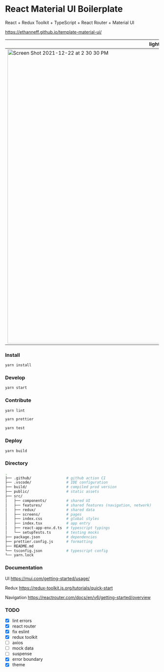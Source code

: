 # React Material UI Boilerplate

React + Redux Toolkit + TypeScript + React Router + Material UI

https://ethanneff.github.io/template-material-ui/

light|dark
---|---
<img width="963" alt="Screen Shot 2021-12-22 at 2 30 30 PM" src="https://user-images.githubusercontent.com/2933593/147157541-d79b2715-15f1-4aaf-a536-ae8745bf9496.png">|<img width="960" alt="Screen Shot 2021-12-22 at 2 30 36 PM" src="https://user-images.githubusercontent.com/2933593/147157538-36390bfd-caf2-4029-add7-60d34912b92e.png">

### Install

```sh
yarn install
```

### Develop

```sh
yarn start
```

### Contribute

```sh
yarn lint
```

```sh
yarn prettier
```

```sh
yarn test
```

### Deploy

```sh
yarn build
```

### Directory

```sh
.
├── .github/                # github action CI
├── .vscode/                # IDE configuration
├── build/                  # compiled prod version
├── public/                 # static assets
├── src/
│   ├── components/         # shared UI
│   ├── features/           # shared features (navigation, network)
│   ├── redux/              # shared data
│   ├── screens/            # pages
│   ├── index.css           # global styles
│   ├── index.tsx           # app entry
│   ├── react-app-env.d.ts  # typescript typings
│   └── setupTests.ts       # testing mocks
├── package.json            # dependencies
├── prettier.config.js      # formatting
├── README.md
└── tsconfig.json           # typescript config
└── yarn.lock
```

### Documentation

UI https://mui.com/getting-started/usage/

Redux https://redux-toolkit.js.org/tutorials/quick-start

Navigation https://reactrouter.com/docs/en/v6/getting-started/overview

### TODO

- [x] lint errors
- [x] react router
- [x] fix eslint
- [x] redux toolkit
- [ ] axios
- [ ] mock data
- [ ] suspense
- [x] error boundary
- [x] theme
